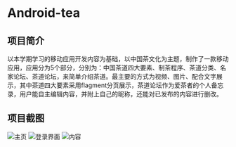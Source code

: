 # Android-tea
## 项目简介
以本学期学习的移动应用开发内容为基础，以中国茶文化为主题，制作了一款移动应用，应用分为5个部分，分别为：中国茶道四大要素、制茶程序、茶道分类、名家论坛、茶道论坛，来简单介绍茶道。最主要的方式为视频、图片、配合文字展示，其中茶道四大要素采用flagment分页展示，茶道论坛作为爱茶者的个人备忘录，用户能自主编辑内容，并附上自己的昵称，还能对已发布的内容进行删改。
## 项目截图
![主页](https://github.com/user-attachments/assets/5f4d7a36-bfd3-47a1-8fb7-17cdef5231fd)
![登录界面](https://github.com/user-attachments/assets/676e472c-b725-4e08-a5dd-abbd5f678fa2)
![内容](https://github.com/user-attachments/assets/6c551ca7-4d90-44b4-b44e-eeabb066291f)
